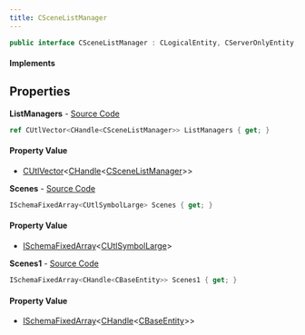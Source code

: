 ```yaml
---
title: CSceneListManager
---
```


```csharp
public interface CSceneListManager : CLogicalEntity, CServerOnlyEntity, CBaseEntity, CEntityInstance, ISchemaClass<CEntityInstance>, ISchemaClass<CBaseEntity>, ISchemaClass<CServerOnlyEntity>, ISchemaClass<CLogicalEntity>, ISchemaClass<CSceneListManager>, ISchemaField, ISchemaClass, INativeHandle
```

#### Implements

## Properties

**ListManagers** - [Source Code](https://github.com/swiftly-solution/swiftlys2/blob/master/managed/src/SwiftlyS2.Generated/Schemas/Interfaces/CSceneListManager.cs#L16)

```csharp
ref CUtlVector<CHandle<CSceneListManager>> ListManagers { get; }
```

#### Property Value

- [CUtlVector](/docs/api/shared/natives/cutlvector-1)<[CHandle](/docs/api/shared/natives/chandle-1)<[CSceneListManager](/docs/api/shared/schemadefinitions/cscenelistmanager)>>

**Scenes** - [Source Code](https://github.com/swiftly-solution/swiftlys2/blob/master/managed/src/SwiftlyS2.Generated/Schemas/Interfaces/CSceneListManager.cs#L18)

```csharp
ISchemaFixedArray<CUtlSymbolLarge> Scenes { get; }
```

#### Property Value

- [ISchemaFixedArray](/docs/api/shared/schemas/ischemafixedarray-1)<[CUtlSymbolLarge](/docs/api/shared/natives/cutlsymbollarge)>

**Scenes1** - [Source Code](https://github.com/swiftly-solution/swiftlys2/blob/master/managed/src/SwiftlyS2.Generated/Schemas/Interfaces/CSceneListManager.cs#L20)

```csharp
ISchemaFixedArray<CHandle<CBaseEntity>> Scenes1 { get; }
```

#### Property Value

- [ISchemaFixedArray](/docs/api/shared/schemas/ischemafixedarray-1)<[CHandle](/docs/api/shared/natives/chandle-1)<[CBaseEntity](/docs/api/shared/schemadefinitions/cbaseentity)>>

